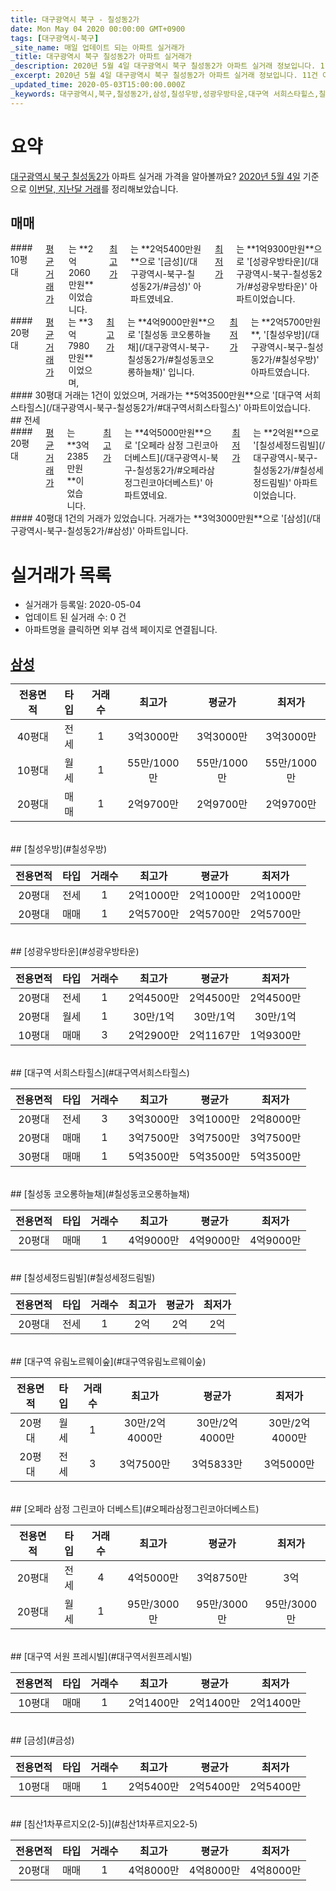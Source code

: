 ```yaml
---
title: 대구광역시 북구 - 칠성동2가
date: Mon May 04 2020 00:00:00 GMT+0900
tags: [대구광역시-북구]
_site_name: 매일 업데이트 되는 아파트 실거래가
_title: 대구광역시 북구 칠성동2가 아파트 실거래가
_description: 2020년 5월 4일 대구광역시 북구 칠성동2가 아파트 실거래 정보입니다. 11건 아파트 정보가 있습니다.
_excerpt: 2020년 5월 4일 대구광역시 북구 칠성동2가 아파트 실거래 정보입니다. 11건 아파트 정보가 있습니다.
_updated_time: 2020-05-03T15:00:00.000Z
_keywords: 대구광역시,북구,칠성동2가,삼성,칠성우방,성광우방타운,대구역 서희스타힐스,칠성동 코오롱하늘채,칠성세정드림빌,대구역 유림노르웨이숲,오페라 삼정 그린코아 더베스트,대구역 서원 프레시빌,금성,침산1차푸르지오(2-5)
---
```





# 요약
<ins>대구광역시 북구 칠성동2가</ins> 아파트 실거래 가격을 알아볼까요? <ins>2020년 5월 4일</ins> 기준으로 <ins>이번달, 지난달 거래</ins>를 정리해보았습니다.

## 매매
<div class="container">
<div class="six columns" markdown="1">
#### 10평대
<ins>평균 거래가</ins>는 **2억2060만원**이었습니다. <ins>최고가</ins>는 **2억5400만원**으로 '[금성](/대구광역시-북구-칠성동2가/#금성)' 아파트였네요. <ins>최저가</ins>는 **1억9300만원**으로 '[성광우방타운](/대구광역시-북구-칠성동2가/#성광우방타운)' 아파트이었습니다.
</div>
<div class="six columns" markdown="1">
#### 20평대
<ins>평균 거래가</ins>는 **3억7980만원**이었으며, <ins>최고가</ins>는 **4억9000만원**으로 '[칠성동 코오롱하늘채](/대구광역시-북구-칠성동2가/#칠성동코오롱하늘채)' 입니다. <ins>최저가</ins>는 **2억5700만원**, '[칠성우방](/대구광역시-북구-칠성동2가/#칠성우방)' 아파트였습니다.
</div>
</div>
<div class="container">
<div class="twelve columns" markdown="1">
#### 30평대
거래는 1건이 있었으며, 거래가는 **5억3500만원**으로 '[대구역 서희스타힐스](/대구광역시-북구-칠성동2가/#대구역서희스타힐스)' 아파트이었습니다.
</div>
</div>
## 전세
<div class="container">
<div class="six columns" markdown="1">
#### 20평대
<ins>평균 거래가</ins>는 **3억2385만원**이었습니다. <ins>최고가</ins>는 **4억5000만원**으로 '[오페라 삼정 그린코아 더베스트](/대구광역시-북구-칠성동2가/#오페라삼정그린코아더베스트)' 아파트였네요. <ins>최저가</ins>는 **2억원**으로 '[칠성세정드림빌](/대구광역시-북구-칠성동2가/#칠성세정드림빌)' 아파트이었습니다.
</div>
<div class="six columns" markdown="1">
#### 40평대
1건의 거래가 있었습니다. 거래가는 **3억3000만원**으로 '[삼성](/대구광역시-북구-칠성동2가/#삼성)' 아파트입니다.
</div>
</div>



# 실거래가 목록
- 실거래가 등록일: 2020-05-04
- 업데이트 된 실거래 수: 0 건
- 아파트명을 클릭하면 외부 검색 페이지로 연결됩니다.

## [삼성](#삼성)

|전용면적|타입|거래수|최고가|평균가|최저가|
|:---:|:---:|:---:|:---:|:---:|:---:|
|40평대|<span class="deal-type-2">전세</span>|1|3억3000만|3억3000만|3억3000만|
|10평대|<span class="deal-type-3">월세</span>|1|55만/1000만|55만/1000만|55만/1000만|
|20평대|<span class="deal-type-1">매매</span>|1|2억9700만|2억9700만|2억9700만|

<br/>
## [칠성우방](#칠성우방)

|전용면적|타입|거래수|최고가|평균가|최저가|
|:---:|:---:|:---:|:---:|:---:|:---:|
|20평대|<span class="deal-type-2">전세</span>|1|2억1000만|2억1000만|2억1000만|
|20평대|<span class="deal-type-1">매매</span>|1|2억5700만|2억5700만|2억5700만|

<br/>
## [성광우방타운](#성광우방타운)

|전용면적|타입|거래수|최고가|평균가|최저가|
|:---:|:---:|:---:|:---:|:---:|:---:|
|20평대|<span class="deal-type-2">전세</span>|1|2억4500만|2억4500만|2억4500만|
|20평대|<span class="deal-type-3">월세</span>|1|30만/1억|30만/1억|30만/1억|
|10평대|<span class="deal-type-1">매매</span>|3|2억2900만|2억1167만|1억9300만|

<br/>
## [대구역 서희스타힐스](#대구역서희스타힐스)

|전용면적|타입|거래수|최고가|평균가|최저가|
|:---:|:---:|:---:|:---:|:---:|:---:|
|20평대|<span class="deal-type-2">전세</span>|3|3억3000만|3억1000만|2억8000만|
|20평대|<span class="deal-type-1">매매</span>|1|3억7500만|3억7500만|3억7500만|
|30평대|<span class="deal-type-1">매매</span>|1|5억3500만|5억3500만|5억3500만|

<br/>
## [칠성동 코오롱하늘채](#칠성동코오롱하늘채)

|전용면적|타입|거래수|최고가|평균가|최저가|
|:---:|:---:|:---:|:---:|:---:|:---:|
|20평대|<span class="deal-type-1">매매</span>|1|4억9000만|4억9000만|4억9000만|

<br/>
## [칠성세정드림빌](#칠성세정드림빌)

|전용면적|타입|거래수|최고가|평균가|최저가|
|:---:|:---:|:---:|:---:|:---:|:---:|
|20평대|<span class="deal-type-2">전세</span>|1|2억|2억|2억|

<br/>
## [대구역 유림노르웨이숲](#대구역유림노르웨이숲)

|전용면적|타입|거래수|최고가|평균가|최저가|
|:---:|:---:|:---:|:---:|:---:|:---:|
|20평대|<span class="deal-type-3">월세</span>|1|30만/2억4000만|30만/2억4000만|30만/2억4000만|
|20평대|<span class="deal-type-2">전세</span>|3|3억7500만|3억5833만|3억5000만|

<br/>
## [오페라 삼정 그린코아 더베스트](#오페라삼정그린코아더베스트)

|전용면적|타입|거래수|최고가|평균가|최저가|
|:---:|:---:|:---:|:---:|:---:|:---:|
|20평대|<span class="deal-type-2">전세</span>|4|4억5000만|3억8750만|3억|
|20평대|<span class="deal-type-3">월세</span>|1|95만/3000만|95만/3000만|95만/3000만|

<br/>
## [대구역 서원 프레시빌](#대구역서원프레시빌)

|전용면적|타입|거래수|최고가|평균가|최저가|
|:---:|:---:|:---:|:---:|:---:|:---:|
|10평대|<span class="deal-type-1">매매</span>|1|2억1400만|2억1400만|2억1400만|

<br/>
## [금성](#금성)

|전용면적|타입|거래수|최고가|평균가|최저가|
|:---:|:---:|:---:|:---:|:---:|:---:|
|10평대|<span class="deal-type-1">매매</span>|1|2억5400만|2억5400만|2억5400만|

<br/>
## [침산1차푸르지오(2-5)](#침산1차푸르지오2-5)

|전용면적|타입|거래수|최고가|평균가|최저가|
|:---:|:---:|:---:|:---:|:---:|:---:|
|20평대|<span class="deal-type-1">매매</span>|1|4억8000만|4억8000만|4억8000만|

<br/>



